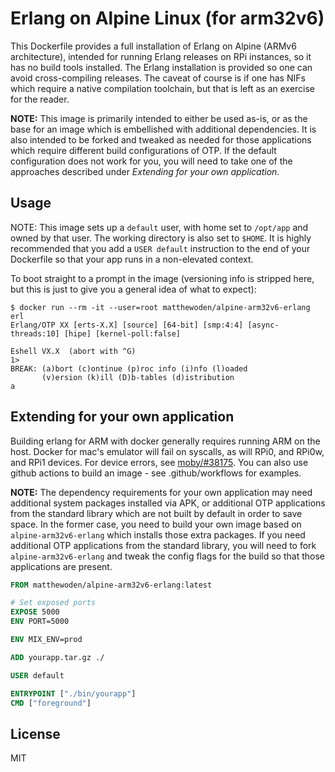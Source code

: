 # Erlang on Alpine Linux (for arm32v6)

This Dockerfile provides a full installation of Erlang on Alpine (ARMv6 architecture), intended for running
Erlang releases on RPi instances, so it has no build tools installed. The Erlang installation
is provided so one can avoid cross-compiling releases. The caveat of course is if one has NIFs
which require a native compilation toolchain, but that is left as an exercise for the reader.

**NOTE:** This image is primarily intended to either be used as-is, or as the base for an image which is
embellished with additional dependencies. It is also intended to be forked and tweaked as needed for those
applications which require different build configurations of OTP. If the default configuration does not work
for you, you will need to take one of the approaches described under _Extending for your own application_.

## Usage

NOTE: This image sets up a `default` user, with home set to `/opt/app` and owned by that user. The working directory
is also set to `$HOME`. It is highly recommended that you add a `USER default` instruction to the end of your
Dockerfile so that your app runs in a non-elevated context.

To boot straight to a prompt in the image (versioning info is stripped here, but this is just to give you a general idea
of what to expect):

```
$ docker run --rm -it --user=root matthewoden/alpine-arm32v6-erlang erl
Erlang/OTP XX [erts-X.X] [source] [64-bit] [smp:4:4] [async-threads:10] [hipe] [kernel-poll:false]

Eshell VX.X  (abort with ^G)
1>
BREAK: (a)bort (c)ontinue (p)roc info (i)nfo (l)oaded
       (v)ersion (k)ill (D)b-tables (d)istribution
a
```

## Extending for your own application

Building erlang for ARM with docker generally requires running ARM on the host. Docker for mac's emulator will fail on syscalls, as will RPi0, and RPi0w, and RPi1 devices. For device errors, see [moby/#38175](https://github.com/moby/moby/issues/38175). You can also use github actions to build an image - see .github/workflows for examples.

**NOTE:** The dependency requirements for your own application may need additional system packages installed via APK,
or additional OTP applications from the standard library which are not built by default in order to save space. In
the former case, you need to build your own image based on `alpine-arm32v6-erlang` which installs those extra packages. If
you need additional OTP applications from the standard library, you will need to fork `alpine-arm32v6-erlang` and tweak the
config flags for the build so that those applications are present.

```dockerfile
FROM matthewoden/alpine-arm32v6-erlang:latest

# Set exposed ports
EXPOSE 5000
ENV PORT=5000

ENV MIX_ENV=prod

ADD yourapp.tar.gz ./

USER default

ENTRYPOINT ["./bin/yourapp"]
CMD ["foreground"]
```

## License

MIT
